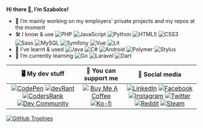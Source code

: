 **Hi there :wave:, I’m Szabolcs!**

- :telescope: I’m mainly working on my employers' private projects and my repos at the moment
- :hammer_and_wrench: I know & use
![PHP](https://img.shields.io/badge/-PHP-777BB4?logo=php&logoColor=white)
![JavaScript](https://img.shields.io/badge/-JavaScript-F7DF1E?logo=javascript&logoColor=black)
![Python](https://img.shields.io/badge/-Python-3776AB?logo=python&logoColor=white)
![HTML5](https://img.shields.io/badge/-HTML5-E34F26?logo=html5&logoColor=white)
![CSS3](https://img.shields.io/badge/-CSS3-1572B6?logo=css3&logoColor=white)
![Sass](https://img.shields.io/badge/-Sass-C69?logo=sass&logoColor=white)
![MySQL](https://img.shields.io/badge/-MySQL-4479A1?logo=mysql&logoColor=white)
![Symfony](https://img.shields.io/badge/-Symfony-black?logo=symfony&logoColor=white)
![Vue](https://img.shields.io/badge/-Vue-4FC08D?logo=vue.js&logoColor=white)
![Lit](https://img.shields.io/badge/-Lit-5865F2?logo=lit&logoColor=white)
- :thought_balloon: I've learnt & used
![Java](https://img.shields.io/badge/-Java-007396?logo=java&logoColor=white)
![C#](https://img.shields.io/badge/-C%23-239120?logo=c-sharp&logoColor=white)
![Android](https://img.shields.io/badge/-Android-3DDC84?logo=android&logoColor=white)
![Polymer](https://img.shields.io/badge/-Polymer-FF4470?logo=polymer-project&logoColor=white)
![Stylus](https://img.shields.io/badge/-Stylus-333?logo=stylus&logoColor=white)
- :seedling: I’m currently learning
![Go](https://img.shields.io/badge/-Go-00ADD8?logo=go&logoColor=white)
![Laravel](https://img.shields.io/badge/-Laravel-F55247?logo=laravel&logoColor=white)
![Dart](https://img.shields.io/badge/-Dart-0175C2?logo=dart&logoColor=white)

| :desktop_computer: My dev stuff | :money_with_wings: You can support me | :busts_in_silhouette: Social media |
|:-:|:-:|:-:|
| [![CodePen](https://img.shields.io/badge/-CodePen-black?logo=codepen&logoColor=white)](https://codepen.io/sbolch) [![devRant](https://img.shields.io/badge/-devRant-F99A66?logo=devrant&logoColor=white)](https://devrant.com/users/arnyek) [![CodersRank](https://img.shields.io/badge/-CodersRank-67A4AC?logo=codersrank&logoColor=white)](https://profile.codersrank.io/user/sbolch) [![Dev Community](https://img.shields.io/badge/-Dev%20Community-0A0A0A?logo=dev.to&logoColor=white)](https://dev.to/d3vy) | [![Buy Me A Coffee](https://img.shields.io/badge/-Buy%20Me%20A%20Coffee-FD0?logo=buy-me-a-coffee&logoColor=black)](https://www.buymeacoffee.com/arnyek) [![Ko-fi](https://img.shields.io/badge/-Ko--fi-F16061?logo=ko-fi&logoColor=white)](https://ko-fi.com/arnyek) | [![LinkedIn](https://img.shields.io/badge/-LinkedIn-0077B5?logo=linkedin&logoColor=white)](https://www.linkedin.com/in/suranyi91) [![Facebook](https://img.shields.io/badge/-Facebook-1877F2?logo=facebook&logoColor=white)](https://www.facebook.com/1arnyek) [![Instagram](https://img.shields.io/badge/-Instagram-E4405F?logo=instagram&logoColor=white)](https://www.instagram.com/1arnyek) [![Twitter](https://img.shields.io/badge/-Twitter-1DA1F2?logo=twitter&logoColor=white)](https://twitter.com/1arnyek) [![Reddit](https://img.shields.io/badge/-Reddit-FF4500?logo=reddit&logoColor=white)](https://www.reddit.com/user/1arnyek) [![Steam](https://img.shields.io/badge/-Steam-black?logo=steam&logoColor=white)](https://steamcommunity.com/id/1arnyek) |

[![GitHub Trophies](https://github-profile-trophy.vercel.app/?username=sbolch&theme=onedark&no-bg=true&no-frame=true&rank=SECRET,SSS,SS,S,AAA,AA,A)](https://github.com/ryo-ma/github-profile-trophy)
